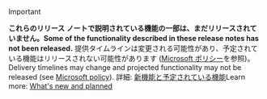 > [!Important]
> <span data-ttu-id="771ee-101">**これらのリリース ノートで説明されている機能の一部は、まだリリースされていません。**</span><span class="sxs-lookup"><span data-stu-id="771ee-101">**Some of the functionality described in these release notes has not been released.**</span></span> <span data-ttu-id="771ee-102">提供タイムラインは変更される可能性があり、予定されている機能はリリースされない可能性があります ([Microsoft ポリシー](https://go.microsoft.com/fwlink/p/?linkid=2007332)を参照)。</span><span class="sxs-lookup"><span data-stu-id="771ee-102">Delivery timelines may change and projected functionality may not be released (see [Microsoft policy](https://go.microsoft.com/fwlink/p/?linkid=2007332)).</span></span> <span data-ttu-id="771ee-103">詳細: [新機能と予定されている機能](/dynamics365-release-plan/2019wave2/artificial-intelligence/dynamics365-product-insights/planned-features)</span><span class="sxs-lookup"><span data-stu-id="771ee-103">Learn more: [What's new and planned](/dynamics365-release-plan/2019wave2/artificial-intelligence/dynamics365-product-insights/planned-features)</span></span>
